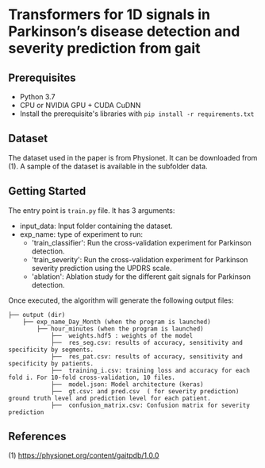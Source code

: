 
# Transformers for 1D signals in Parkinson’s disease detection and severity prediction from gait

## Prerequisites

- Python 3.7 
- CPU or  NVIDIA GPU + CUDA CuDNN 
- Install the prerequisite's libraries with ```pip install -r requirements.txt```

## Dataset

The dataset used in the paper is from Physionet. It can be downloaded from (1). A sample of the dataset is available in the subfolder data. 

## Getting Started

The entry point is ```train.py``` file. It has 3 arguments: 
  - input_data: Input folder containing the dataset. 
  - exp_name: type of experiment to run: 
      - 'train_classifier': Run the cross-validation experiment for Parkinson detection. 
      - 'train_severity': Run the cross-validation experiment for Parkinson severity prediction using the UPDRS scale.
      - 'ablation': Ablation study for the different gait signals for Parkinson detection. 

Once executed, the algorithm will generate the following output files:

    ├── output (dir)
        ├── exp_name_Day_Month (when the program is launched) 
            ├── hour_minutes (when the program is launched)  
                ├──  weights.hdf5 : weights of the model
                ├──  res_seg.csv: results of accuracy, sensitivity and specificity by segments.
                ├──  res_pat.csv: results of accuracy, sensitivity and specificity by patients. 
                ├──  training_i.csv: training loss and accuracy for each fold i. For 10-fold cross-validation, 10 files. 
                ├──  model.json: Model architecture (keras)
                ├──  gt.csv: and pred.csv  ( for severity prediction) ground truth level and prediction level for each patient.
                ├──  confusion_matrix.csv: Confusion matrix for severity prediction
    
## References

(1) https://physionet.org/content/gaitpdb/1.0.0
    
    
                
